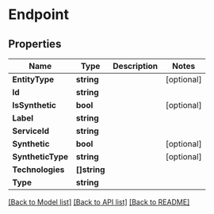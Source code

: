# Endpoint

## Properties

Name | Type | Description | Notes
------------ | ------------- | ------------- | -------------
**EntityType** | **string** |  | [optional] 
**Id** | **string** |  | 
**IsSynthetic** | **bool** |  | [optional] 
**Label** | **string** |  | 
**ServiceId** | **string** |  | 
**Synthetic** | **bool** |  | [optional] 
**SyntheticType** | **string** |  | [optional] 
**Technologies** | **[]string** |  | 
**Type** | **string** |  | 

[[Back to Model list]](../README.md#documentation-for-models) [[Back to API list]](../README.md#documentation-for-api-endpoints) [[Back to README]](../README.md)



